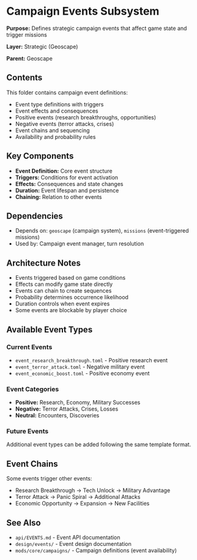 # Campaign Events Subsystem

**Purpose:** Defines strategic campaign events that affect game state and trigger missions

**Layer:** Strategic (Geoscape)

**Parent:** Geoscape

## Contents

This folder contains campaign event definitions:
- Event type definitions with triggers
- Event effects and consequences
- Positive events (research breakthroughs, opportunities)
- Negative events (terror attacks, crises)
- Event chains and sequencing
- Availability and probability rules

## Key Components

- **Event Definition:** Core event structure
- **Triggers:** Conditions for event activation
- **Effects:** Consequences and state changes
- **Duration:** Event lifespan and persistence
- **Chaining:** Relation to other events

## Dependencies

- Depends on: `geoscape` (campaign system), `missions` (event-triggered missions)
- Used by: Campaign event manager, turn resolution

## Architecture Notes

- Events triggered based on game conditions
- Effects can modify game state directly
- Events can chain to create sequences
- Probability determines occurrence likelihood
- Duration controls when event expires
- Some events are blockable by player choice

## Available Event Types

### Current Events
- `event_research_breakthrough.toml` - Positive research event
- `event_terror_attack.toml` - Negative military event
- `event_economic_boost.toml` - Positive economy event

### Event Categories
- **Positive:** Research, Economy, Military Successes
- **Negative:** Terror Attacks, Crises, Losses
- **Neutral:** Encounters, Discoveries

### Future Events
Additional event types can be added following the same template format.

## Event Chains

Some events trigger other events:
- Research Breakthrough → Tech Unlock → Military Advantage
- Terror Attack → Panic Spiral → Additional Attacks
- Economic Opportunity → Expansion → New Facilities

## See Also

- `api/EVENTS.md` - Event API documentation
- `design/events/` - Event design documentation
- `mods/core/campaigns/` - Campaign definitions (event availability)
